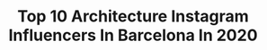 ---
title: Top 10 Architecture Instagram Influencers In Barcelona In 2020
description: >-
  Find top architecture Instagram influencers in Barcelona in 2020. Most popular hashtags: #architecture #barcelona #stayathome #italy.
platform: Instagram
profiles:
  - username: "yamildoval"
    fullname: >-
      Yamil Doval
    location: "Spain"
    followers: 3609
    engagement: 1629
    commentsToLikes: 0.041195
    id: ck6u7v27fnt470j718mz0eoun
    verified: false
    hashtags: "#bestcommunity, #hiddengarden, #parcguell, #gironamenamora"
  - username: "djlopau"
    fullname: >-
      Pau Iglesias
    location: "Spain"
    followers: 13653
    engagement: 648
    commentsToLikes: 0.071956
    id: ck6tlrnvq6imf0j71icc9j82y
    verified: false
    hashtags: "#coderch"
  - username: "peribet"
    fullname: >-
      Pedro
    location: "Spain"
    followers: 7347
    engagement: 808
    commentsToLikes: 0.055648
    id: ck5q84wyj4gb00i117gwc8li4
    verified: false
    hashtags: "#archdaily, #addicted, #geowt, #architecturenow"
  - username: "adriagoulaphoto"
    fullname: >-
      Adria Goula Photo
    location: "Spain"
    followers: 26333
    engagement: 291
    commentsToLikes: 0.015942
    id: ck0uc6b2bg7a30i19ct5lcc37
    verified: false
    hashtags: "#archilover"
  - username: "parisianfloors"
    fullname: >-
      Parisian floors
    location: "Spain"
    followers: 166640
    engagement: 278
    commentsToLikes: 0.007334
    id: ck5c4fepn18m80i114sxwm7yf
    verified: true
    hashtags: "#montmartre, #quedatencasa, #hemmingway, #cementtiles"
  - username: "baasarch"
    fullname: >-
      BAAS arquitectura
    location: "Spain"
    followers: 32626
    engagement: 166
    commentsToLikes: 0.004140
    id: ck6u8at53qgp80j71lpgkffti
    verified: false
    hashtags: "#concrete, #singlehouse, #architecturehouses, #competition"
  - username: "pinelopi_papanikolaou"
    fullname: >-
      my_fashion_moment
    location: "Spain"
    followers: 12546
    engagement: 826
    commentsToLikes: 0.296448
    id: ck0txg97kj05u0i19lsjgv097
    verified: false
    hashtags: "#spain, #party, #quarantine, #statue"
  - username: "maksimslavin"
    fullname: >-
      M A K S I M    S L A V I N
    location: "Spain"
    followers: 7936
    engagement: 633
    commentsToLikes: 0.018731
    id: ck6ucb0uhejre0j71tc2mkwqq
    verified: false
    hashtags: "#memories, #barcelona, #travel, #interiors"
  - username: "marcplam"
    fullname: >-
      MARC PLÀ
    location: "Spain"
    followers: 5552
    engagement: 2184
    commentsToLikes: 0.031052
    id: ck15uzxdlp97j0i19rabrc07y
    verified: false
    hashtags: "#stayathome, #tuesday"
  - username: "mcristinastyling"
    fullname: >-
      cristina gomes
    location: "Spain"
    followers: 7633
    engagement: 581
    commentsToLikes: 0.306679
    id: ck5zxexvg7vu90i14wawi521w
    verified: false
    hashtags: "#aestheticphotos, #watchjewelry, #inspointerior, #sundayvibes"
---